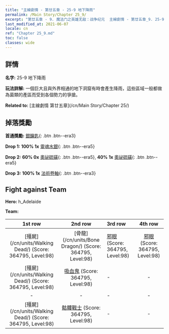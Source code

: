 ```yaml
---
title: "主線劇情 - 第廿五章 - 25-9 地下降雨"
permalink: /Main Story/Chapter 25_9/
excerpt: "第廿五章 - 9. 魔法门之英雄无敌：战争纪元  主線劇情 - 第廿五章_9. 25-9 地下降雨"
last_modified_at: 2021-06-07
locale: cn
ref: "Chapter 25_9.md"
toc: false
classes: wide
---
```


## 詳情

 **名字:** 25-9 地下降雨

 **玩法詳解:** 一個巨大且與外界相通的地下洞窟有時會產生降雨，這些區域一般都做為菌類的產區而受到各個勢力的爭搶。

 **Related to:** [主線劇情 第廿五章](/cn/Main Story/Chapter 25/)

## 掉落獎勵

 **首通獎勵:** [銀鑰匙](/cn/Items/con_693/){: .btn .btn--era3}

 **Drop 1:** **100% 1x** [靈魂水銀](/cn/Items/mat_84/){: .btn .btn--era5}

 **Drop 2:** **60% 0x** [奧祕硫磺](/cn/Items/mat_78/){: .btn .btn--era5}, **40% 1x** [奧祕硫磺](/cn/Items/mat_78/){: .btn .btn--era5}

 **Drop 3:** **100% 1x** [法術卷軸](/cn/Items/con_694/){: .btn .btn--era3}


## Fight against Team
 **Hero:** h_Adelaide

 **Team:**


  | 1st row | 2nd row | 3rd row | 4th row |
  |:----:|:----:|:----|:----:|
  | [殭屍](/cn/units/Walking Dead/) (Score: 364795, Level:98)  | [骨龍](/cn/units/Bone Dragon/) (Score: 364795, Level:98)  | [邪眼](/cn/units/Beholder/) (Score: 364795, Level:98)  | [邪眼](/cn/units/Beholder/) (Score: 364795, Level:98)  |
  | [殭屍](/cn/units/Walking Dead/) (Score: 364795, Level:98)  | [吸血鬼](/cn/units/Vampire/) (Score: 364795, Level:98)  | - | - |
  | - | - | - | - |
  | [殭屍](/cn/units/Walking Dead/) (Score: 364795, Level:98)  | [骷髏戰士](/cn/units/Skeleton/) (Score: 364795, Level:98)  | - | - |


